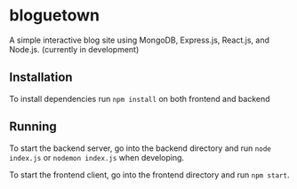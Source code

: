 # bloguetown

A simple interactive blog site using MongoDB, Express.js, React.js, and Node.js. (currently in development)

## Installation

To install dependencies run `npm install` on both frontend and backend

## Running

To start the backend server, go into the backend directory and run `node index.js` or `nodemon index.js` when developing.

To start the frontend client, go into the frontend directory and run `npm start`.
